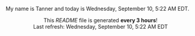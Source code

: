 My name is Tanner and today is Wednesday, September 10, 5:22 AM EDT.

<p align="center">This <i>README</i> file is generated <b>every 3 hours</b>!</br>Last refresh: Wednesday, September 10, 5:22 AM EDT<br /></p>
